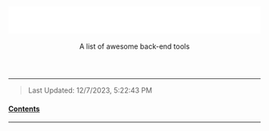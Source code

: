 <header align="center" data-title="Back-End">
  <img src="assets/title.svg" />
  <p>A list of awesome back-end tools</p>
</header>

---

> Last Updated: 12/7/2023, 5:22:43 PM

<u><h4>Contents</h4></u>

<!-- @import "[TOC]" {cmd="toc" depthFrom=1 depthTo=6 orderedList=false} -->

<!-- code_chunk_output -->



<!-- /code_chunk_output -->

<!-- _Additional Notes Here_ -->

---

<!-- ## Header -->
